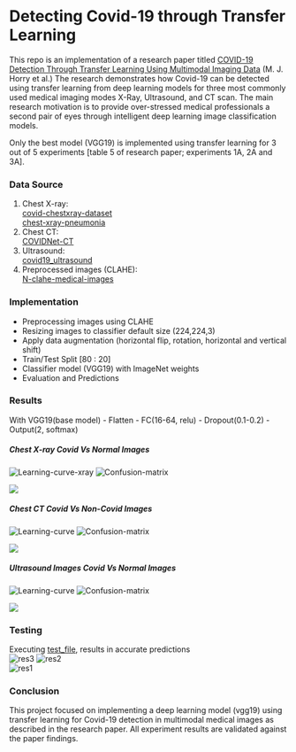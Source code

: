 # Detecting Covid-19 through Transfer Learning

This repo is an implementation of a research paper titled [COVID-19 Detection Through Transfer Learning Using Multimodal Imaging Data](https://ieeexplore.ieee.org/abstract/document/9167243) (M. J. Horry et al.) The research demonstrates how Covid-19 can be detected using transfer learning from deep learning models for three most commonly used medical imaging modes X-Ray, Ultrasound, and CT scan. The main research motivation is to provide over-stressed medical professionals a second pair of eyes through intelligent deep learning image classification models.

Only the best model (VGG19) is implemented using transfer learning for 3 out of 5 experiments [table 5 of research paper; experiments 1A, 2A and 3A].

### Data Source
1. Chest X-ray:  
[covid-chestxray-dataset](https://github.com/ieee8023/covid-chestxray-dataset)  
[chest-xray-pneumonia](https://www.kaggle.com/paultimothymooney/chest-xray-pneumonia)  
2. Chest CT:  
[COVIDNet-CT](https://github.com/haydengunraj/COVIDNet-CT)  
3. Ultrasound:  
[covid19_ultrasound](https://github.com/jannisborn/covid19_ultrasound)  
4. Preprocessed images (CLAHE):  
[N-clahe-medical-images](https://github.com/mhorry/N-CLAHE-MEDICAL-IMAGES)  

### Implementation
- Preprocessing images using CLAHE  
- Resizing images to classifier default size (224,224,3)  
- Apply data augmentation (horizontal flip, rotation, horizontal and vertical shift)  
- Train/Test Split [80 : 20]  
- Classifier model (VGG19) with ImageNet weights  
- Evaluation and Predictions  

### Results
With VGG19(base model) - Flatten - FC(16-64, relu) - Dropout(0.1-0.2) - Output(2, softmax)  

##### Chest X-ray Covid Vs Normal Images  
![Learning-curve-xray](readme_resources/chest_xray.png) ![Confusion-matrix](readme_resources/confusion_chestxray.png)  
<p align="left">
  <img src="readme_resources/chestxray_report.png" />
</p>
  
##### Chest CT Covid Vs Non-Covid Images  
![Learning-curve](readme_resources/chest_ct.png) ![Confusion-matrix](readme_resources/confusion_CT.png)    
<p align="left">
  <img src="readme_resources/CT_report.png" />
</p>
  
##### Ultrasound Images Covid Vs Normal Images  
![Learning-curve](readme_resources/ultrasound.png) ![Confusion-matrix](readme_resources/confusion_ultrasound.png)    
<p align="left">
  <img src="readme_resources/ultrasound_report.png" />
</p>
  
### Testing
Executing [test_file](src/test.py), results in accurate predictions  
![res3](readme_resources/Ultrasound_result.png) ![res2](readme_resources/CT_result.png)  
![res1](readme_resources/xray_result.png)

### Conclusion
This project focused on implementing a deep learning model (vgg19) using transfer learning for Covid-19 detection in multimodal medical images as described in the research paper. All experiment results are validated against the paper findings.
